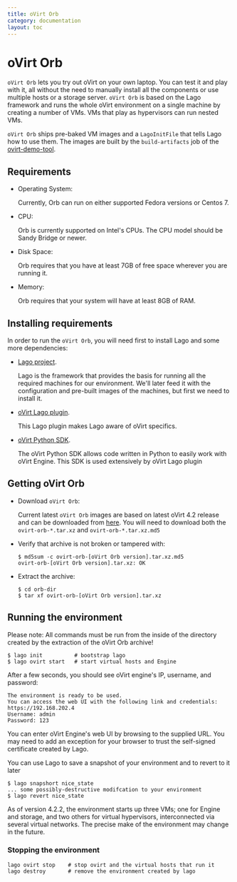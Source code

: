 ```yaml
---
title: oVirt Orb
category: documentation
layout: toc
---
```


# oVirt Orb

`oVirt Orb` lets you try out oVirt on your own laptop. You can
test it and play with it, all without the need to manually
install all the components or use multiple hosts or a storage
server. `oVirt Orb` is based on the Lago framework and runs the
whole oVirt environment on a single machine by creating a
number of VMs. VMs that play as hypervisors can run nested VMs.

`oVirt Orb` ships pre-baked VM images and a `LagoInitFile` that
tells Lago how to use them. The images are built by the
`build-artifacts` job of the [ovirt-demo-tool](https://gerrit.ovirt.org/#/q/project:ovirt-demo-tool).

## Requirements

- Operating System:

  Currently, Orb can run on either supported Fedora versions or Centos 7.

- CPU:

  Orb is currently supported on Intel's CPUs. The CPU model should be Sandy Bridge or newer.

- Disk Space:

  Orb requires that you have at least 7GB of free space wherever you are running it.

- Memory:

  Orb requires that your system will have at least 8GB of RAM.

## Installing requirements

In order to run the `oVirt Orb`, you will need first to install Lago and some more dependencies:
- [Lago project](http://lago.readthedocs.io/en/latest/Installation.html).

  Lago is the framework that provides the basis for running all the required machines for our environment.
  We'll later feed it with the configuration and pre-built images of the machines, but first we need to install it.
- [oVirt Lago plugin](http://lago-ost-plugin.readthedocs.io/en/latest/Installation.html).

  This Lago plugin makes Lago aware of oVirt specifics.
- [oVirt Python SDK](https://pypi.python.org/pypi/ovirt-engine-sdk-python).

  The oVirt Python SDK allows code written in Python to easily work with oVirt Engine.
  This SDK is used extensively by oVirt Lago plugin

## Getting oVirt Orb
- Download `oVirt Orb`:

  Current latest `oVirt Orb` images are based on latest oVirt 4.2 release and can be downloaded from [here](http://resources.ovirt.org/pub/ovirt-4.2/ovirt-orb/).
  You will need to download both the `ovirt-orb-*.tar.xz` and `ovirt-orb-*.tar.xz.md5`
- Verify that archive is not broken or tampered with:

      $ md5sum -c ovirt-orb-[oVirt Orb version].tar.xz.md5
      ovirt-orb-[oVirt Orb version].tar.xz: OK

- Extract the archive:

      $ cd orb-dir
      $ tar xf ovirt-orb-[oVirt Orb version].tar.xz

## Running the environment

Please note: All commands must be run from the inside of the directory created by the extraction of the oVirt Orb archive!

    $ lago init          # bootstrap lago
    $ lago ovirt start   # start virtual hosts and Engine

After a few seconds, you should see oVirt engine's IP, username, and password:

    The environment is ready to be used.
    You can access the web UI with the following link and credentials:
    https://192.168.202.4
    Username: admin
    Password: 123

You can enter oVirt Engine's web UI by browsing to the supplied
URL. You may need to add an exception for your browser to trust
the self-signed certificate created by Lago.

You can use Lago to save a snapshot of your environment and to revert to it later

    $ lago snapshort nice_state
    ... some possibly-destructive modifcation to your environment
    $ lago revert nice_state

As of version 4.2.2, the environment starts up three VMs; one
for Engine and storage, and two others for virtual hypervisors,
interconnected via several virtual networks. The precise make
of the environment may change in the future.

### Stopping the environment

    lago ovirt stop    # stop ovirt and the virtual hosts that run it
    lago destroy       # remove the environment created by lago
